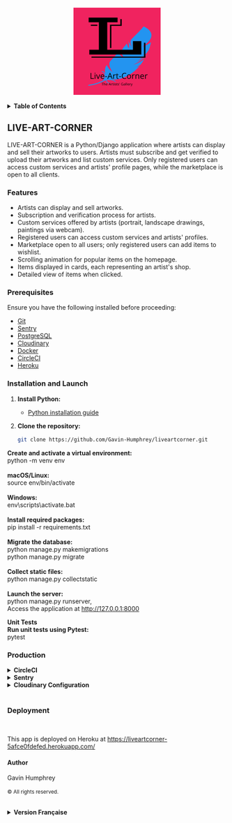 <p align="center">
  <img src="./static/img/live-art-corner-logo.png" alt="Logo" >
</p>

<details>
<summary><strong>Table of Contents</strong></summary>

 - [LIVE-ART-CORNER](#live-art-corner)
  - [Features](#features)
  - [Prerequisites](#prerequisites)
  - [Installation and Launch](#installation-and-launch)
  - [Production](#production)
  - [Deployment](#deployment)
  - [Author](#author)

</details>

## LIVE-ART-CORNER

LIVE-ART-CORNER is a Python/Django application where artists can display and sell their artworks to users. Artists must subscribe and get verified to upload their artworks and list custom services. Only registered users can access custom services and artists' profile pages, while the marketplace is open to all clients.

### Features

- Artists can display and sell artworks.
- Subscription and verification process for artists.
- Custom services offered by artists (portrait, landscape drawings, paintings via webcam).
- Registered users can access custom services and artists' profiles.
- Marketplace open to all users; only registered users can add items to wishlist.
- Scrolling animation for popular items on the homepage.
- Items displayed in cards, each representing an artist's shop.
- Detailed view of items when clicked.

### Prerequisites

Ensure you have the following installed before proceeding:

- [Git](https://git-scm.com/)
- [Sentry](https://sentry.io/)
- [PostgreSQL](https://www.postgresql.org/)
- [Cloudinary](https://cloudinary.com/)
- [Docker](https://www.docker.com/)
- [CircleCI](https://circleci.com/)
- [Heroku](https://www.heroku.com/)

### Installation and Launch

1. **Install Python:**
   - [Python installation guide](https://www.python.org/)

2. **Clone the repository:**

   ```bash
   git clone https://github.com/Gavin-Humphrey/liveartcorner.git

<strong>Create and activate a virtual environment:</strong><br>
python -m venv env<br><br>
<strong>macOS/Linux:</strong><br>
source env/bin/activate  <br><br>
<strong>Windows:</strong><br>
env\scripts\activate.bat<br><br> 
<strong>Install required packages:</strong><br>
pip install -r requirements.txt<br><br>
<strong>Migrate the database:</strong><br>
python manage.py makemigrations<br>
python manage.py migrate<br><br>
<strong>Collect static files:</strong><br>
python manage.py collectstatic<br><br>
<strong>Launch the server:</strong><br>
python manage.py runserver,<br>
Access the application at http://127.0.0.1:8000

<strong>Unit Tests</strong><br>
**Run unit tests using Pytest:**<br>
pytest<br>


### Production
<details>
<summary><strong>CircleCI</strong></summary>
Follow these steps to configure CircleCI:

Create a CircleCI account and connect your GitHub account.
Create a new project and select your GitHub repository.
Add the required environment variables to the CircleCI project settings:
DOCKER_USERNAME: Your Docker Hub username
DOCKER_LOGIN: Your Docker Hub login email
HEROKU_APP_NAME: The name of your Heroku application
HEROKU_TOKEN: Your Heroku API key
Push a new commit to your repository to trigger a new build on CircleCI.
</details>
<details>
<summary><strong>Sentry</strong></summary>
This application uses Sentry for error tracking. To configure Sentry:

Create a Sentry account and create a new project.

Add the SENTRY_DSN environment variable to your project's .env file.

Install the Sentry SDK Python package:


pip install sentry-sdk
Add the generated code to the settings.py file.

</details>
<details>
<summary><strong>Cloudinary Configuration</strong></summary>
To use Cloudinary for image/video storage and manipulation, you need to set up Cloudinary credentials in your Django application:

Cloudinary credentials in your Django application:
  
  [Sign up](https://cloudinary.com/) for a Cloudinary account if you haven't already.
  Obtain your Cloudinary API credentials (Cloud name, API Key, API Secret).
  Set the following environment variables in your environment (local development, CI/CD):<br>
  
    - CLOUDINARY_CLOUD_NAME: Your Cloudinary cloud name  
    - CLOUDINARY_API_KEY: Your Cloudinary API key  
    - CLOUDINARY_API_SECRET: Your Cloudinary API secret  
</details>
</details><br>

### Deployment 
<br>

This app is deployed on Heroku at https://liveartcorner-5afce0fdefed.herokuapp.com/


#### Author
Gavin Humphrey

<small>&copy; All rights reserved.</small><br><br>

<details>
<summary><strong>Version Française</strong></summary>
<details>
<summary><strong>Table des matières</strong></summary>

- - [LIVE-ART-CORNER fr](#live-art-corner-fr)
  - [Fonctionnalités](#fonctionnalités)
  - [Prerequis](#prerequis)
  - [Installation et lancement](#installation-et-lancement)
  - [Production fr](#production-fr)
  - [Deploiement](#deploiement)
  - [Auteur](#auteur)

</details>

## LIVE-ART-CORNER fr
LIVE-ART-CORNER est une application Python/Django où les artistes peuvent afficher et vendre leurs œuvres d'art aux utilisateurs. Les artistes doivent s'abonner et se faire vérifier pour télécharger leurs œuvres et répertorier des services personnalisés. Seuls les utilisateurs enregistrés peuvent accéder aux services personnalisés et aux pages de profil des artistes, tandis que la place de marché est ouverte à tous les clients.

### Fonctionnalités
- Les artistes peuvent afficher et vendre des œuvres d'art.
- Processus d'abonnement et de vérification pour les artistes.
- Services personnalisés offerts par les artistes (portrait, dessins de paysages, peintures via webcam).
- Les utilisateurs enregistrés peuvent accéder aux services personnalisés et aux profils des artistes.
- La place de marché est ouverte à tous les utilisateurs ; seuls les utilisateurs enregistrés peuvent ajouter des articles à la liste de souhaits.
- Animation de défilement pour les articles populaires sur la page d'accueil.
- Articles affichés dans des cartes, chacune représentant la boutique d'un artiste.
- Vue détaillée des articles lorsqu'ils sont cliqués.

### Prerequis
Avant de commencer, assurez-vous d'avoir installé les éléments suivants :

- [Git](https://git-scm.com/)
- [Sentry](https://sentry.io/)
- [PostgreSQL](https://www.postgresql.org/)
- [Cloudinary](https://cloudinary.com/)
- [Docker](https://www.docker.com/)
- [CircleCI](https://circleci.com/)
- [Heroku](https://www.heroku.com/)

### Installation et lancement
1. **Installez Python :**

- [Guide d'installation de Python](https://www.python.org/)

2. **Clonez le dépôt :**

    ```bash 
        git clone https://github.com/Gavin-Humphrey/liveartcorner.git

<strong>Créez et activez un environnement virtuel :</strong><br>
python -m venv env<br><br>

<strong>macOS/Linux:</strong><br>
source env/bin/activate  <br><br>
<strong>Windows:</strong><br>
env\scripts\activate.bat<br><br> 
<strong>Installez les packages requis :</strong><br>
pip install -r requirements.txt<br><br>
<strong>Migrez la base de données :</strong><br>
python manage.py makemigrations<br>
python manage.py migrate<br><br>
<strong>Collectez les fichiers statiques :</strong><br>
python manage.py collectstatic<br><br>
<strong>Lancez le serveur :</strong><br>
python manage.py runserver,<br>
Access the application at http://127.0.0.1:8000

<strong>Tests unitaires</strong><br>
**Exécutez les tests unitaires à l'aide de Pytest :**<br>
pytest<br><br>

### Production fr
<details>
<summary><strong>CircleCI</strong></summary>
Suivez ces étapes pour configurer CircleCI :

Créez un compte CircleCI et connectez votre compte GitHub.
Créez un nouveau projet et sélectionnez votre dépôt GitHub.
Ajoutez les variables d'environnement requises aux paramètres du projet CircleCI :
DOCKER_USERNAME : Votre nom d'utilisateur Docker Hub
DOCKER_LOGIN : Votre adresse e-mail de connexion Docker Hub
HEROKU_APP_NAME : Le nom de votre application Heroku
HEROKU_TOKEN : Votre clé API Heroku
Poussez un nouveau commit à votre dépôt pour déclencher une nouvelle construction sur CircleCI.
</details>
<details>
<summary><strong>Sentry</strong></summary>
Ce projet utilise Sentry pour le suivi des erreurs. Pour configurer Sentry :

Créez un compte Sentry et créez un nouveau projet.

Ajoutez la variable d'environnement SENTRY_DSN au fichier .env de votre projet.

Installez le package Python Sentry SDK :


pip install sentry-sdk
Ajoutez le code généré au fichier settings.py.


</details>
<details>
<summary><strong>Configuration de Cloudinary</strong></summary>
Pour utiliser Cloudinary pour le stockage et la manipulation d'images/vidéos, vous devez configurer les identifiants Cloudinary dans votre application Django :

[Inscrivez-vous](https://cloudinary.com/) pour un compte Cloudinary si ce n'est pas déjà fait.
Obtenez vos identifiants API Cloudinary (nom du cloud, clé API, secret API).
Définissez les variables d'environnement suivantes dans votre environnement (développement local, CI/CD) :
CLOUDINARY_CLOUD_NAME : Le nom de votre cloud Cloudinary
CLOUDINARY_API_KEY : Votre clé API Cloudinary
CLOUDINARY_API_SECRET : Votre secret API Cloudinary

</details><br>

### Deploiement
<br>
Le projet est déployé sur Heroku à l'adresse https://liveartcorner-5afce0fdefed.herokuapp.com/

#### Auteur
Gavin Humphrey

<small>&copy; Tous droits réservés.</small>
</details>
